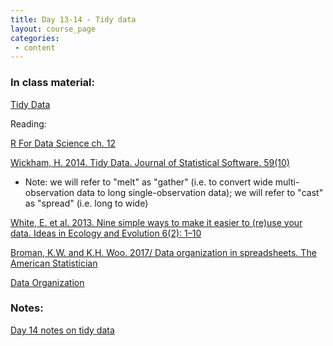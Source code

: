 ```yaml
---
title: Day 13-14 - Tidy data
layout: course_page
categories:
 - content
---
```


### In class material: 
[Tidy Data](http://www.datacarpentry.org/spreadsheet-ecology-lesson/)  

Reading:

[R For Data Science ch. 12](http://r4ds.had.co.nz/tidy-data.html)

[Wickham, H. 2014. Tidy Data. Journal of Statistical Software. 59(10)](http://www.jstatsoft.org/v59/i10)  
- Note: we will refer to "melt" as "gather" (i.e. to convert wide multi-observation data to long single-observation data); we will refer to "cast" as "spread" (i.e. long to wide)

[White, E. et al. 2013. Nine simple ways to make it easier to (re)use your data. Ideas in Ecology and Evolution 6(2): 1–10](https://ojs.library.queensu.ca/index.php/IEE/article/view/4608)

[Broman, K.W. and K.H. Woo. 2017/ Data organization in spreadsheets. The American Statistician](https://www.tandfonline.com/doi/full/10.1080/00031305.2017.1375989)

[Data Organization](http://kbroman.org/dataorg/)

### Notes:

[Day 14 notes on tidy data](../day14notes)
